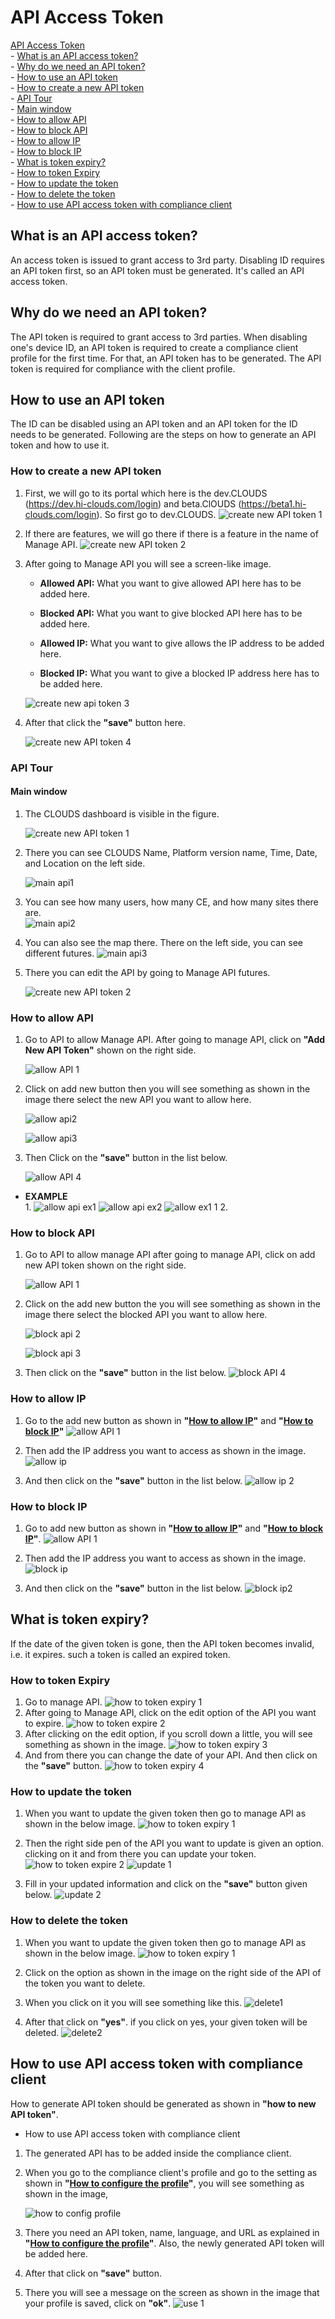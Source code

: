 # API Access Token
<!-- TOC -->
[API Access Token](#api-access-token)   
    - [What is an API access token?](#what-is-an-api-access-token)   
    - [Why do we need an API token?](#why-do-we-need-an-api-token)    
    - [How to use an API token](#how-to-use-an-api-token)        
        - [How to create a new API token](#how-to-create-a-new-api-token)       
        - [API Tour](#api-tour)           
            - [Main window](#main-window)       
        - [How to allow API](#how-to-allow-api)        
        - [How to block API](#how-to-block-api)        
        - [How to allow IP](#how-to-allow-ip)   
        - [How to block IP](#how-to-block-ip)     
        - [What is token expiry?](#what-is-token-expiry)      
        - [How to token Expiry](#how-to-token-expiry)               
        - [How to update the token](#how-to-update-the-token)        
        - [How to delete the token](#how-to-delete-the-token)           
     - [How to use API access token with compliance client](#how-to-use-api-access-token-with-compliance-client)     
<!-- /TOC -->

## What is an API access token?
An access token is issued to grant access to  3rd party. Disabling ID requires an API token first, so an API token must be generated. 
It's called an API access token. 
## Why do we need an API token?
The API token is required to grant access to 3rd parties. When disabling one's device ID, an API token is required to create a compliance client profile for the first time. For that, an API token has to be generated. The API token is required for compliance with the client profile.
## How to use an API token
The ID can be disabled using an API token and an API token for the ID needs to be generated.
Following are the steps on how to generate an API token and how to use it.

### How to create a new API token
1. First, we will go to its portal which here is the dev.CLOUDS (https://dev.hi-clouds.com/login) and beta.ClOUDS (https://beta1.hi-clouds.com/login). So first go to dev.CLOUDS.
![create new API token 1](https://github.com/Nancypatel1103/ComplianceClient/assets/153616269/f7806c48-e7b6-40c0-9da8-75d538444468)
2. If there are features, we will go there if there is a feature in the name of Manage API.
![create new API token 2](https://github.com/Nancypatel1103/ComplianceClient/assets/153616269/5e7eb1a4-2a53-4b01-873b-3946765063cc)
3. After going to Manage API you will see a screen-like image.
  
   - **Allowed API:** What you want to give allowed API here has to be added here.
  
   - **Blocked API:** What you want to give blocked API here has to be added here.
  
   - **Allowed IP:** What you want to give allows the IP address to be added here.
  
   - **Blocked IP:** What you want to give a blocked IP address here has to be added here.

    ![create new api token 3](https://github.com/Nancypatel1103/ComplianceClient/assets/153616269/44cfe793-0b8f-487d-b331-43efd7603632)

4. After that click the **"save"** button here.

   ![create new API token 4](https://github.com/Nancypatel1103/ComplianceClient/assets/153616269/dd1640e8-0a20-4067-8f83-503a15627c87)

### API Tour
#### Main window
1. The CLOUDS dashboard is visible in the figure.
   
   ![create new API token 1](https://github.com/Nancypatel1103/ComplianceClient/assets/153616269/f7806c48-e7b6-40c0-9da8-75d538444468)


2. There you can see CLOUDS Name, Platform version name, Time, Date, and Location on the left side.

   ![main api1](https://github.com/Nancypatel1103/ComplianceClient/assets/153616269/5e29d72e-d2c6-409e-b0ec-a03d3d181a23)

3. You can see how many users, how many CE, and how many sites there are.   
   ![main api2](https://github.com/Nancypatel1103/ComplianceClient/assets/153616269/bb5c6a1a-709f-4ca9-9c90-c1f0d510724c)

4. You can also see the map there. There on the left side, you can see different futures.
   ![main api3](https://github.com/Nancypatel1103/ComplianceClient/assets/153616269/d0f03881-a4d1-4dd3-86af-5e7ab8150d5f)

5. There you can edit the API by going to Manage API futures.

   ![create new API token 2](https://github.com/Nancypatel1103/ComplianceClient/assets/153616269/5e7eb1a4-2a53-4b01-873b-3946765063cc)


### How to allow API
1. Go to API to allow Manage API. After going to manage API, click on **"Add New API Token"** shown on the right side.
   
   ![allow API 1](https://github.com/Nancypatel1103/ComplianceClient/assets/153616269/2c6b3104-7f40-4490-8886-50a9a1ed7a84)

2. Click on add new button then you will see something as shown in the image there select the new API you want to allow here.

   ![allow api2](https://github.com/Nancypatel1103/ComplianceClient/assets/153616269/46f3d81d-6043-4595-98b2-4cc54053d6a4)

   ![allow api3](https://github.com/Nancypatel1103/ComplianceClient/assets/153616269/43831203-9d23-4b20-a9dd-bed264657051)

3. Then Click on the **"save"** button in the list below.

   ![allow API 4](https://github.com/Nancypatel1103/ComplianceClient/assets/153616269/097877fa-bf9a-4cdb-b949-4e070cb22f26)

- **EXAMPLE**   
  1.
     ![allow api ex1](https://github.com/Nancypatel1103/ComplianceClient/assets/153616269/68de3312-4111-4fa1-b2de-a579ecf19088)
     ![allow api ex2](https://github.com/Nancypatel1103/ComplianceClient/assets/153616269/87e0a868-52c6-4d2c-91f9-cd60dbfcc9b3)
     ![allow ex1 1](https://github.com/Nancypatel1103/ComplianceClient/assets/153616269/623eb780-0fba-4838-9c6e-08b682730980)
  2.


### How to block API
1. Go to API to allow manage API after going to manage API, click on add new API token shown on the right side.

   ![allow API 1](https://github.com/Nancypatel1103/ComplianceClient/assets/153616269/2c6b3104-7f40-4490-8886-50a9a1ed7a84)

2. Click on the add new button the you will see something as shown in the image there select the blocked API you want to allow here.

    ![block api 2](https://github.com/Nancypatel1103/ComplianceClient/assets/153616269/d37c9488-b142-4e76-9e71-6abecd7381a9)

   ![block api 3](https://github.com/Nancypatel1103/ComplianceClient/assets/153616269/8a219c11-77f0-4ba1-9e7c-383230f1392f)

4. Then click on the **"save"** button in the list below.
   ![block API 4](https://github.com/Nancypatel1103/ComplianceClient/assets/153616269/ee4ef2c8-46e7-4269-97ba-5c487d0f7881)

### How to allow IP
1. Go to the add new button as shown in **"[How to allow IP](#how-to-allow-ip)"** and **"[How to block IP](#how-to-block-ip)"**
   ![allow API 1](https://github.com/Nancypatel1103/ComplianceClient/assets/153616269/2c6b3104-7f40-4490-8886-50a9a1ed7a84)

2. Then add the IP address you want to access as shown in the image.
   ![allow ip ](https://github.com/Nancypatel1103/ComplianceClient/assets/153616269/a5d19588-ea7d-40c8-ace2-c89353aa67fc)

3. And then click on the **"save"** button in the list below.
   ![allow ip 2](https://github.com/Nancypatel1103/ComplianceClient/assets/153616269/d64c80f5-dbbf-4e7c-b645-f3d9000532dd)

### How to block IP
1. Go to add new button as shown in **"[How to allow IP](#how-to-allow-ip)"** and **"[How to block IP](#how-to-block-ip)"**.
   ![allow API 1](https://github.com/Nancypatel1103/ComplianceClient/assets/153616269/2c6b3104-7f40-4490-8886-50a9a1ed7a84)

2. Then add the IP address you want to access as shown in the image.
   ![block ip](https://github.com/Nancypatel1103/ComplianceClient/assets/153616269/f6327e3b-fae2-4476-a4ea-b03de34b3e84)

3. And then click on the **"save"** button in the list below.
   ![block ip2](https://github.com/Nancypatel1103/ComplianceClient/assets/153616269/9cfb200b-dac9-48a6-8da3-f7dda2c93534)

## What is token expiry?
If the date of the given token is gone, then the API token becomes invalid, i.e. it expires. such a token is called an expired token.
### How to token Expiry
1. Go to manage API.
   ![how to token expiry 1](https://github.com/Nancypatel1103/ComplianceClient/assets/153616269/7fb88dca-58da-4f71-9b42-7bc14c2b3f69)
2. After going to Manage API, click on the edit option of the API you want to expire.
   ![how to token expire 2](https://github.com/Nancypatel1103/ComplianceClient/assets/153616269/b5865c59-1d9b-4151-b95f-9e4dd153ebfd)
3. After clicking on the edit option, if you scroll down a little, you will see something as shown in the image.
   ![how to token expiry 3](https://github.com/Nancypatel1103/ComplianceClient/assets/153616269/a2d4e719-06be-4a77-bdc5-9c6bdc8fb71c)
4. And from there you can change the date of your API. And then click on the **"save"** button.
   ![how to token expiry 4](https://github.com/Nancypatel1103/ComplianceClient/assets/153616269/166e7248-6db6-4ff2-9c21-2c25694e4a47)

### How to update the token
1. When you want to update the given token then go to manage API as shown in the below image.
    ![how to token expiry 1](https://github.com/Nancypatel1103/ComplianceClient/assets/153616269/7fb88dca-58da-4f71-9b42-7bc14c2b3f69)

2. Then the right side pen of the API you want to update is given an option. clicking on it and from there you can update your token.
    ![how to token expire 2](https://github.com/Nancypatel1103/ComplianceClient/assets/153616269/b5865c59-1d9b-4151-b95f-9e4dd153ebfd)
    ![update 1](https://github.com/Nancypatel1103/ComplianceClient/assets/153616269/91903a6c-b365-49bb-9409-c7d7ba25a4aa)

3. Fill in your updated information and click on the **"save"** button given below.
   ![update 2](https://github.com/Nancypatel1103/ComplianceClient/assets/153616269/958257c8-61f0-4243-a38a-8a86630d20c0)

### How to delete the token
1. When you want to update the given token then go to manage API as shown in the below image.
   ![how to token expiry 1](https://github.com/Nancypatel1103/ComplianceClient/assets/153616269/7fb88dca-58da-4f71-9b42-7bc14c2b3f69)

2. Click on the option as shown in the image on the right side of the API of the token you want to delete.
3. When you click on it you will see something like this.
   ![delete1](https://github.com/Nancypatel1103/ComplianceClient/assets/153616269/92ffe530-9b1b-445a-8bde-6b01def0b333)

4. After that click on **"yes"**. if you click on yes, your given token will be deleted.
   ![delete2](https://github.com/Nancypatel1103/ComplianceClient/assets/153616269/ebdf9602-2b08-4604-bbc1-e9ad46795aae)

## How to use API access token with compliance client
How to generate API token should be generated as shown in **"how to new API token"**.
- How to use API access token with compliance client
1. The generated API has to be added inside the compliance client.
2. When you go to the compliance client's profile and go to the setting as shown in **"[How to configure the profile](#how-to-configure-the-profile)"**, you will see something as shown in the image,

   ![how to config profile](https://github.com/Nancypatel1103/ComplianceClient/assets/153616269/e2dd09ca-951e-4d9c-a55b-16bc7a42c31e)

4. There you need an API token, name, language, and URL as explained in **"[How to configure the profile](#how-to-configure-the-profile)"**. Also, the newly generated API token will be added here.
5. After that click on **"save"** button.
6. There you will see a message on the screen as shown in the image that your profile is saved, click on **"ok"**.
    ![use 1](https://github.com/Nancypatel1103/ComplianceClient/assets/153616269/6d1446ce-3a08-468c-b535-904bf6bf435e)


     


   
   

